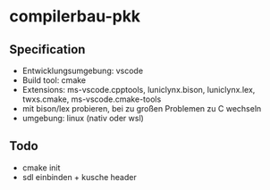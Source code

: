 # compilerbau-pkk

## Specification

- Entwicklungsumgebung: vscode
- Build tool: cmake
- Extensions: ms-vscode.cpptools, luniclynx.bison, luniclynx.lex, twxs.cmake, ms-vscode.cmake-tools
- mit bison/lex probieren, bei zu großen Problemen zu C wechseln
- umgebung: linux (nativ oder wsl)

## Todo

- cmake init
- sdl einbinden + kusche header

